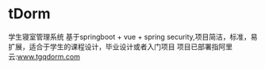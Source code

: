 # tDorm
学生寝室管理系统 基于springboot + vue + spring security,项目简洁，标准，易扩展，适合于学生的课程设计，毕业设计或者入门项目
项目已部署指阿里云:www.tgqdorm.com

